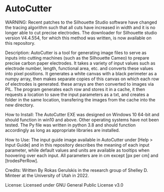 # AutoCutter

WARNING:
Recent patches to the Silhouette Studio software have changed the tracing algorithm such that all cuts have increased in width and it is no longer able to cut precise electrodes.
The downloader for Silhouette studio version V4.4.554, for which this method was written, is now available on this repository. 

Description:
AutoCutter is a tool for generating image files to serve as inputs into cutting machines (such as the Silhouette Cameo) to prepare precise carbon paper electrodes.
It takes a variety of input values such as electrode number, length, functional area, etc. and converts these values into pixel positions.
It generates a white canvas with a black perimeter as a numpy array, then makes separate copies of this canvas on which each row of electrodes is generated.
these arrays are then converted to images via PIL. The program generates each row and stores it in a cache, 
it then requests a location to save the input parameters as a txt, and creates a folder in the same location, transfering the images from the cache into the new directory.

How to Install:
The AutoCutter EXE was designed on Windows 10 64-bit and should function in win10 and above. Other operating systems have not been tested.
The Py file was written in python 3.8 and should function accordingly as long as appropriate libraries are installed.

How to Use:
The input guide image available in AutoCutter under [Help > Input Guide] and in this repository describes the meaning of each input parameter,
while default values and units are available as tooltips when hoovering over each input. All parameters are in cm except [px per cm] and [trodesPerRow].

Credits:
Written By Rokas Gerulskis in the research group of Shelley D. Minteer at the University of Utah in 2022.

License:
Licensed under GNU General Public License v3.0
